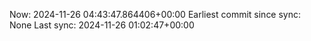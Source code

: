 Now: 2024-11-26 04:43:47.864406+00:00 Earliest commit since sync: None Last sync: 2024-11-26 01:02:47+00:00
